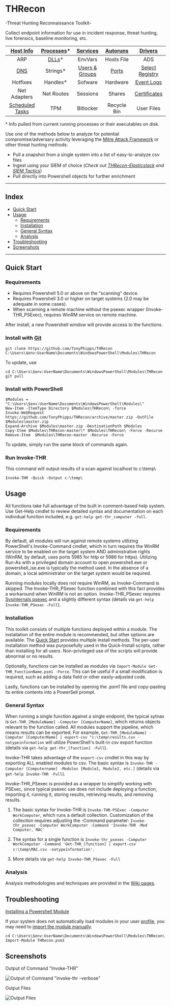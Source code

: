 # THRecon

-Threat Hunting Reconnaissance Toolkit-

Collect endpoint information for use in incident response, threat hunting, live forensics, baseline monitoring, etc.

| [Host Info](https://github.com/TonyPhipps/THRecon/wiki/Computer) | [Processes](https://github.com/TonyPhipps/THRecon/wiki/Processes)* | [Services](https://github.com/TonyPhipps/THRecon/wiki/Services) | [Autoruns](https://github.com/TonyPhipps/THRecon/wiki/Autoruns) | [Drivers](https://github.com/TonyPhipps/THRecon/wiki/Drivers) |
| :---: | :---: | :---: | :---: | :---: |
| ARP | [DLLs](https://github.com/TonyPhipps/THRecon/wiki/DLLs)* | EnvVars | Hosts File | ADS |
| [DNS](https://github.com/TonyPhipps/THRecon/wiki/DNS) | Strings* | [Users & Groups](https://github.com/TonyPhipps/THRecon/wiki/GroupMembers) | [Ports](https://github.com/TonyPhipps/THRecon/wiki/Ports) | [Select Registry](https://github.com/TonyPhipps/THRecon/wiki/Registry) |
| Hotfixes | Handles* | Sofware | Hardware | [Event Logs](https://github.com/TonyPhipps/THRecon/wiki/EventLogs) |
| Net Adapters | Net Routes | Sessions | Shares | [Certificates](https://github.com/TonyPhipps/THRecon/wiki/Certificates) | 
| [Scheduled Tasks](https://github.com/TonyPhipps/THRecon/wiki/ScheduledTasks) | TPM | Bitlocker | Recycle Bin | User Files |

\* Info pulled from current running processes or their executables on disk.

Use one of the methods below to analyze for potential compromise/adversary activity leveraging the [Mitre Attack Framework](https://attack.mitre.org/wiki/Main_Page) or other threat hunting methods:
* Pull a snapshot from a single system into a list of easy-to-analyze csv files
* Ingest using your SIEM of choice (_Check out [THRecon-Elasticstack](https://github.com/TonyPhipps/THRecon-Elasticstack) and [SIEM Tactics](https://github.com/TonyPhipps/SIEM)_)
* Pull directly into Powershell objects for further enrichment

______________________________________________________

## Index

  * [Quick Start](#quick-start)
  * [Usage](#usage)
    * [Requirements](#requirements)
    * [Installation](#installation)
    * [General Syntax](#general-syntax)
    * [Analysis](#analysis)
  * [Troubleshooting](#troubleshooting)
  * [Screenshots](#screenshots)
  
______________________________________________________

## Quick Start

### Requirements

* Requires Powershell 5.0 or above on the "scanning" device.
* Requires Powershell 3.0 or higher on target systems (2.0 may be adequate in some cases).
* When scanning a remote machine without the psexec wrapper (Invoke-THR_PSExec), requires WinRM service on remote machine.

After install, a new Powershell window will provide access to the functions.

### Install with [Git](https://gitforwindows.org/)

```
git clone https://github.com/TonyPhipps/THRecon C:\Users\$env:UserName\Documents\WindowsPowerShell\Modules\THRecon
```

To update, use

```
cd C:\Users\$env:UserName\Documents\WindowsPowerShell\Modules\THRecon
git pull
```

### Install with PowerShell
```
$Modules = "C:\Users\$env:UserName\Documents\WindowsPowerShell\Modules\"
New-Item -ItemType Directory $Modules\THRecon\ -force
Invoke-WebRequest https://github.com/TonyPhipps/THRecon/archive/master.zip -OutFile $Modules\master.zip
Expand-Archive $Modules\master.zip -DestinationPath $Modules
Copy-Item $Modules\THRecon-master\* $Modules\THRecon\ -Force -Recurse
Remove-Item  $Modules\THRecon-master -Recurse -Force
```
To update, simply run the same block of commands again.

### Run Invoke-THR

This command will output results of a scan against localhost to c:\temp\

```
Invoke-THR -Quick -Output c:\temp\
```

## Usage

All functions take full advantage of the built in comment-based help system. Use Get-Help cmdlet to review detailed syntax and documentation on each individual function included, e.g. `get-help get-thr_computer -full`.

### Requirements

By default, all modules will run against remote systems utilizing PowerShell's Invoke-Command cmdlet, which in turn requires the WinRM service to be enabled on the target system AND administrative rights (WinRM, by default, uses ports 5985 for http or 5986 for https). Utilizing Run-As with a privileged domain account to open powershell.exe or powershell_ise.exe is typically the method used. In the absence of a domain, a local administrator on the target system would be required.

Running modules locally does not require WinRM, as Invoke-Command is skipped. The Invoke-THR_PSexec function combined with this fact provides a workaround when WinRM is not an option. Invoke-THR_PSexec requires [Sysinternals psexec](https://docs.microsoft.com/en-us/sysinternals/downloads/psexec) and a slightly different syntax (details via `get-help Invoke-THR_PSexec -Full`).


### Installation

This toolkit consists of multiple functions deployed within a module. The installation of the entire module is recommended, but other options are available. The [Quick Start](#quick-start) provides multiple install methods. The per-user installation method was purposefully used in the Quick-Install scripts, rather than installing for all users. Non-privileged use of the scripts will provide abnormal or no results.

Optionally, functions can be installed as modules via `Import-Module Get-THR_FunctionName.psm1 -Force`. This can be useful if a small modification is required, such as adding a data field or other easily-adjusted code.

Lastly, functions can be installed by opening the .psm1 file and copy-pasting its entire contents into a PowerSell prompt.

### General Syntax

When running a single function against a single endpoint, the typical sytnax is `Get-THR_[ModuleName] -Computer [ComputerName]`, which returns objects relevant to the function called. All modules support the pipeline, which means results can be exported. For example, `Get-THR_[ModuleName] -Computer [ComputerName] | export-csv "c:\temp\results.csv -notypeinformation` will utilize PowerShell's built-in csv export function (details via `get-help get-thr_[function] -Full`).

Invoke-THR takes advantage of the `export-csv` cmdlet in this way by exporting ALL enabled modules to csv. The basic syntax is `Invoke-THR -Computer [Computername] -Modules [Module1, Module2, etc.]` (details via `get-help Invoke-THR -Full`).

Invoke-THR_PSexec is provided as a wrapper to simplify working with PSExec, since typical psexec use does not include deploying a function, importing it, running it, storing results, retrieving results, and removing results. 

1. The basic syntax for Invoke-THR is `Invoke-THR-PSExec -Computer WorkComputer`, which runs a default collection. Customization of the collection requires adjusting the -Command parameter: `Invoke-thr_psexec -Computer WorkComputer -Command 'Invoke-THR -Mod Computer, MAC'`

2. The syntax for a single function is `Invoke-thr_psexec -Computer WorkComputer -Command 'Get-THR_[function] | export-csv c:\temp\MAC.csv -notypeinformation'`.

3. More details via `get-help Invoke-THR_PSexec -Full`

### Analysis

Analysis methodologies and techniques are provided in the [Wiki pages](https://github.com/TonyPhipps/THRecon/wiki).

## Troubleshooting
[Installing a Powershell Module](https://msdn.microsoft.com/en-us/library/dd878350(v=vs.85).aspx)

If your system does not automatically load modules in your user [profile](https://docs.microsoft.com/en-us/powershell/module/microsoft.powershell.core/about/about_profiles?view=powershell-6), you may need to [import the module manually](https://msdn.microsoft.com/en-us/library/dd878284(v=vs.85).aspx).

```
cd C:\Users\$env:UserName\Documents\WindowsPowerShell\Modules\THRecon\
Import-Module THRecon.psm1
```

## Screenshots

Output of Command "Invoke-THR"

![Output of Command "invoke-thr -verbose"](https://i.imgur.com/zcmra0v.png)

Output Files

![Output Files](https://i.imgur.com/D3kpjun.png)

